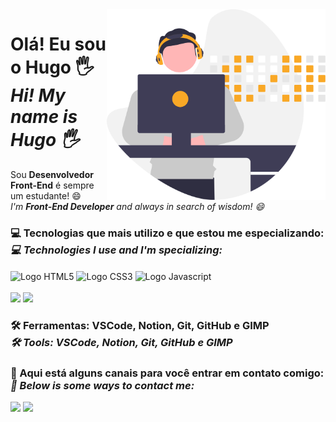 <img src="https://github.com/HugoCamposArimathea/HugoCamposArimathea/blob/main/undraw_Developer_activity_re_39tg.svg" alt="Ilustração de Desenvolvedor trabalhando" style="width: 350px; margin: auto;" align="right">

# Olá! Eu sou o Hugo 🖐 <br> <em>Hi! My name is Hugo 🖐</em>

Sou <strong>Desenvolvedor Front-End</strong> é sempre um estudante! 😄 <br> <em>I'm <strong>Front-End Developer</strong> and always in search of wisdom! 😄</em>

### 💻 Tecnologias que mais utilizo e que estou me especializando: <br> <em>💻 Technologies I use and I'm specializing: </em>
<div style="display: inline_block">
  <img align="center" alt="Logo HTML5" src="https://img.shields.io/badge/HTML5-E34F26?style=for-the-badge&logo=html5&logoColor=white"/>
  <img align="center" alt="Logo CSS3" src="https://img.shields.io/badge/CSS3-1572B6?style=for-the-badge&logo=css3&logoColor=white"/>
  <img align="center" alt="Logo Javascript" src="https://img.shields.io/badge/JavaScript-F7DF1E?style=for-the-badge&logo=javascript&logoColor=black"/>
</div><br>
 
<img height="160em" src="https://github-readme-stats.vercel.app/api?username=HugoCamposArimathea&show_icons=true&theme=day-yellow&include_all_commits=true&count_private=true&hide_title=true">
<img height="160em" src="https://github-readme-stats.vercel.app/api/top-langs/?username=HugoCamposArimathea&layout=compact&langs_count=16&theme=day-purple&hide_title=true">
</div>


### 🛠 Ferramentas: <strong>VSCode, Notion, Git, GitHub e GIMP</strong> <br> <em>🛠 Tools: <strong>VSCode, Notion, Git, GitHub e GIMP</strong></em>

### 📧 Aqui está alguns canais para você entrar em contato comigo: <br> <em>📧 Below is some ways to contact me:</em>
<div>
  <a href = "mailto: hugocamposarimathea@gmail.com"><img src="https://img.shields.io/badge/Gmail-D14836?style=for-the-badge&logo=gmail&logoColor=white" target="_blank"></a>
  <a href="https://www.linkedin.com/in/hugocamposarimathea" target="_blank"><img src="https://img.shields.io/badge/LinkedIn-0077B5?style=for-the-badge&logo=linkedin&logoColor=white" target="_blank"></a> 
</div>

